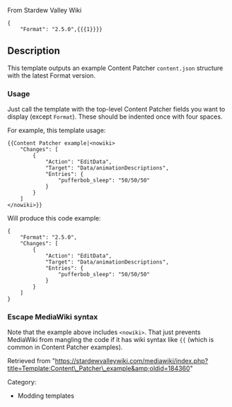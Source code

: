From Stardew Valley Wiki

```
{
    "Format": "2.5.0",{{{1}}}}
```

## Description

This template outputs an example Content Patcher `content.json` structure with the latest Format version.

### Usage

Just call the template with the top-level Content Patcher fields you want to display (except `Format`). These should be indented once with four spaces.

For example, this template usage:

```
{{Content Patcher example|<nowiki>
    "Changes": [
        {
            "Action": "EditData",
            "Target": "Data/animationDescriptions",
            "Entries": {
                "pufferbob_sleep": "50/50/50"
            }
        }
    ]
</nowiki>}}
```

Will produce this code example:

```
{
    "Format": "2.5.0",
    "Changes": [
        {
            "Action": "EditData",
            "Target": "Data/animationDescriptions",
            "Entries": {
                "pufferbob_sleep": "50/50/50"
            }
        }
    ]
}
```

### Escape MediaWiki syntax

Note that the example above includes `<nowiki>`. That just prevents MediaWiki from mangling the code if it has wiki syntax like `{{` (which is common in Content Patcher examples).

Retrieved from "https://stardewvalleywiki.com/mediawiki/index.php?title=Template:Content\_Patcher\_example&amp;oldid=184360"

Category:

- Modding templates